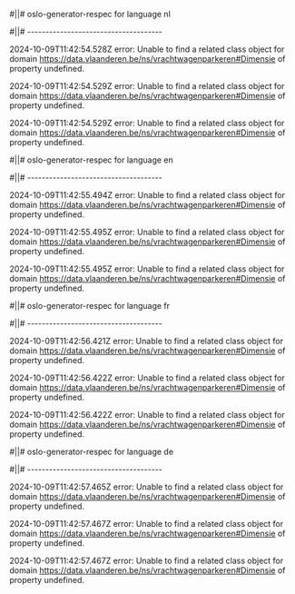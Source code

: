 #||# oslo-generator-respec for language nl  

#||# -------------------------------------  

2024-10-09T11:42:54.528Z error: Unable to find a related class object for domain https://data.vlaanderen.be/ns/vrachtwagenparkeren#Dimensie of property undefined.

2024-10-09T11:42:54.529Z error: Unable to find a related class object for domain https://data.vlaanderen.be/ns/vrachtwagenparkeren#Dimensie of property undefined.

2024-10-09T11:42:54.529Z error: Unable to find a related class object for domain https://data.vlaanderen.be/ns/vrachtwagenparkeren#Dimensie of property undefined.

#||# oslo-generator-respec for language en  

#||# -------------------------------------  

2024-10-09T11:42:55.494Z error: Unable to find a related class object for domain https://data.vlaanderen.be/ns/vrachtwagenparkeren#Dimensie of property undefined.

2024-10-09T11:42:55.495Z error: Unable to find a related class object for domain https://data.vlaanderen.be/ns/vrachtwagenparkeren#Dimensie of property undefined.

2024-10-09T11:42:55.495Z error: Unable to find a related class object for domain https://data.vlaanderen.be/ns/vrachtwagenparkeren#Dimensie of property undefined.

#||# oslo-generator-respec for language fr  

#||# -------------------------------------  

2024-10-09T11:42:56.421Z error: Unable to find a related class object for domain https://data.vlaanderen.be/ns/vrachtwagenparkeren#Dimensie of property undefined.

2024-10-09T11:42:56.422Z error: Unable to find a related class object for domain https://data.vlaanderen.be/ns/vrachtwagenparkeren#Dimensie of property undefined.

2024-10-09T11:42:56.422Z error: Unable to find a related class object for domain https://data.vlaanderen.be/ns/vrachtwagenparkeren#Dimensie of property undefined.

#||# oslo-generator-respec for language de  

#||# -------------------------------------  

2024-10-09T11:42:57.465Z error: Unable to find a related class object for domain https://data.vlaanderen.be/ns/vrachtwagenparkeren#Dimensie of property undefined.

2024-10-09T11:42:57.467Z error: Unable to find a related class object for domain https://data.vlaanderen.be/ns/vrachtwagenparkeren#Dimensie of property undefined.

2024-10-09T11:42:57.467Z error: Unable to find a related class object for domain https://data.vlaanderen.be/ns/vrachtwagenparkeren#Dimensie of property undefined.

